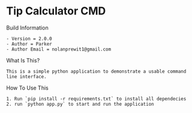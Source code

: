 # Tip Calculator CMD

Build Information 

    - Version = 2.0.0
    - Author = Parker
    - Author Email = nolanprewit1@gmail.com


What Is This? 

    This is a simple python application to demonstrate a usable command line interface.


How To Use This 

    1. Run `pip install -r requirements.txt` to install all dependecies
    2. run `python app.py` to start and run the application
